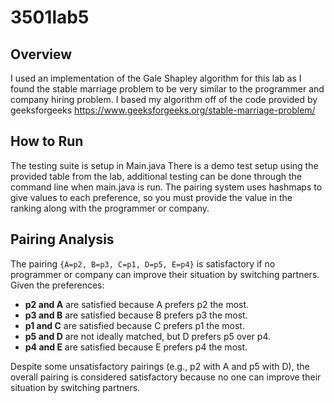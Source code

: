 # 3501lab5
## Overview
I used an implementation of the Gale Shapley algorithm for this lab as I found the stable marriage problem to be very similar to the programmer and company hiring problem.
I based my algorithm off of the code provided by geeksforgeeks https://www.geeksforgeeks.org/stable-marriage-problem/
## How to Run
The testing suite is setup in Main.java
There is a demo test setup using the provided table from the lab, additional testing can be done through the command line when main.java is run.
The pairing system uses hashmaps to give values to each preference, so you must provide the value in the ranking along with the programmer or company.
## Pairing Analysis

The pairing `{A=p2, B=p3, C=p1, D=p5, E=p4}` is satisfactory if no programmer or company can improve their situation by switching partners. Given the preferences:

- **p2 and A** are satisfied because A prefers p2 the most.
- **p3 and B** are satisfied because B prefers p3 the most.
- **p1 and C** are satisfied because C prefers p1 the most.
- **p5 and D** are not ideally matched, but D prefers p5 over p4.
- **p4 and E** are satisfied because E prefers p4 the most.

Despite some unsatisfactory pairings (e.g., p2 with A and p5 with D), the overall pairing is considered satisfactory because no one can improve their situation by switching partners.